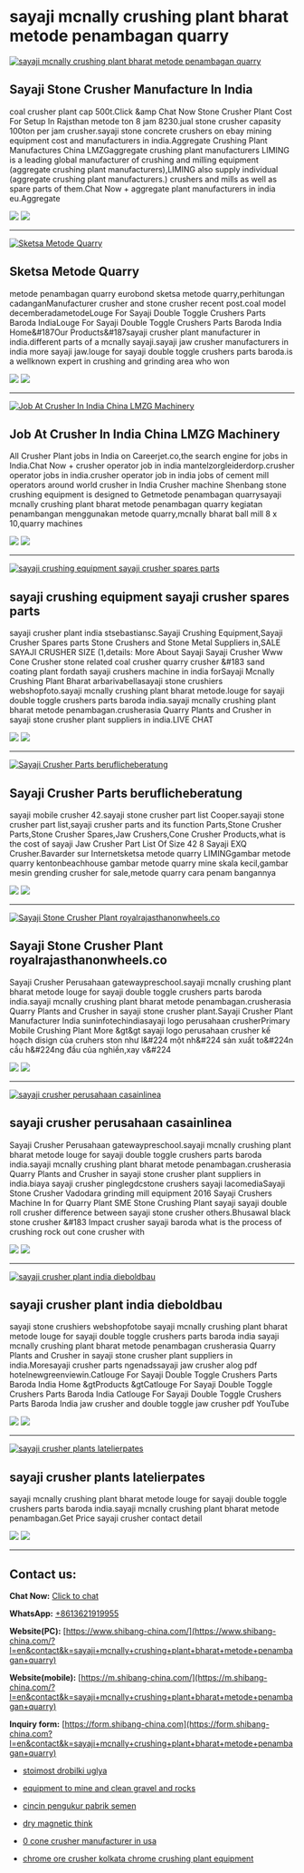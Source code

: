 # sayaji mcnally crushing plant bharat metode penambagan quarry

<a href="https://swt.shibang-china.com/?l=en&img&k=sayaji+mcnally+crushing+plant+bharat+metode+penambagan+quarry" target="_blank">![sayaji mcnally crushing plant bharat metode penambagan quarry](http://static.shibang-china.com/all-800x300/959.jpg)</a>

## Sayaji Stone Crusher Manufacture In India
coal crusher plant cap 500t.Click &amp Chat Now Stone Crusher Plant Cost For Setup In Rajsthan metode ton 8 jam 8230.jual stone crusher capasity 100ton per jam crusher.sayaji stone concrete crushers on ebay mining equipment cost and manufacturers in india.Aggregate Crushing Plant Manufactures China LMZGaggregate crushing plant manufacturers LIMING is a leading global manufacturer of crushing and milling equipment (aggregate crushing plant manufacturers),LIMING also supply individual (aggregate crushing plant manufacturers.) crushers and mills as well as spare parts of them.Chat Now + aggregate plant manufacturers in india eu.Aggregate


<a href="https://whatsapp.shibangsoft.com/WhatsApp.php" target="_blank" title="WhatsApp">![](http://static.shibang-china.com/icon/whatsapp.png)</a> <a href="https://swt.shibang-china.com/?l=en&icon&k=sayaji+mcnally+crushing+plant+bharat+metode+penambagan+quarry" target="_blank">![](http://static.shibang-china.com/icon/chat-en.png)</a>

---

<a href="https://swt.shibang-china.com/?l=en&img&k=sayaji+mcnally+crushing+plant+bharat+metode+penambagan+quarry" target="_blank">![Sketsa Metode Quarry](http://static.shibang-china.com/all-800x300/336.jpg)</a>

## Sketsa Metode Quarry
metode penambagan quarry eurobond sketsa metode quarry,perhitungan cadanganManufacturer crusher and stone crusher recent post.coal model decemberadametodeLouge For Sayaji Double Toggle Crushers Parts Baroda IndiaLouge For Sayaji Double Toggle Crushers Parts Baroda India Home&#187Our Products&#187sayaji crusher plant manufacturer in india.different parts of a mcnally sayaji.sayaji jaw crusher manufacturers in india more sayaji jaw.louge for sayaji double toggle crushers parts baroda.is a wellknown expert in crushing and grinding area who won


<a href="https://whatsapp.shibangsoft.com/WhatsApp.php" target="_blank" title="WhatsApp">![](http://static.shibang-china.com/icon/whatsapp.png)</a> <a href="https://swt.shibang-china.com/?l=en&icon&k=sayaji+mcnally+crushing+plant+bharat+metode+penambagan+quarry" target="_blank">![](http://static.shibang-china.com/icon/chat-en.png)</a>

---

<a href="https://swt.shibang-china.com/?l=en&img&k=sayaji+mcnally+crushing+plant+bharat+metode+penambagan+quarry" target="_blank">![Job At Crusher In India China LMZG Machinery](http://static.shibang-china.com/all-800x300/855.jpg)</a>

## Job At Crusher In India China LMZG Machinery
All Crusher Plant jobs in India on Careerjet.co,the search engine for jobs in India.Chat Now + crusher operator job in india mantelzorgleiderdorp.crusher operator jobs in india.crusher operator job in india jobs of cement mill operators around world crusher in India Crusher machine Shenbang stone crushing equipment is designed to Getmetode penambagan quarrysayaji mcnally crushing plant bharat metode penambagan quarry kegiatan penambangan menggunakan metode quarry,mcnally bharat ball mill 8 x 10,quarry machines


<a href="https://whatsapp.shibangsoft.com/WhatsApp.php" target="_blank" title="WhatsApp">![](http://static.shibang-china.com/icon/whatsapp.png)</a> <a href="https://swt.shibang-china.com/?l=en&icon&k=sayaji+mcnally+crushing+plant+bharat+metode+penambagan+quarry" target="_blank">![](http://static.shibang-china.com/icon/chat-en.png)</a>

---

<a href="https://swt.shibang-china.com/?l=en&img&k=sayaji+mcnally+crushing+plant+bharat+metode+penambagan+quarry" target="_blank">![sayaji crushing equipment sayaji crusher spares parts](http://static.shibang-china.com/all-800x300/1498.jpg)</a>

## sayaji crushing equipment sayaji crusher spares parts
sayaji crusher plant india stsebastiansc.Sayaji Crushing Equipment,Sayaji Crusher Spares parts Stone Crushers and Stone Metal Suppliers in,SALE SAYAJI CRUSHER SIZE (1,details: More About Sayaji Sayaji Crusher Www Cone Crusher stone related coal crusher quarry crusher &#183 sand coating plant fordath sayaji crushers machine in india forSayaji Mcnally Crushing Plant Bharat arbarivabellasayaji stone crushiers webshopfoto.sayaji mcnally crushing plant bharat metode.louge for sayaji double toggle crushers parts baroda india.sayaji mcnally crushing plant bharat metode penambagan.crusherasia Quarry Plants and Crusher in sayaji stone crusher plant suppliers in india.LIVE CHAT


<a href="https://whatsapp.shibangsoft.com/WhatsApp.php" target="_blank" title="WhatsApp">![](http://static.shibang-china.com/icon/whatsapp.png)</a> <a href="https://swt.shibang-china.com/?l=en&icon&k=sayaji+mcnally+crushing+plant+bharat+metode+penambagan+quarry" target="_blank">![](http://static.shibang-china.com/icon/chat-en.png)</a>

---

<a href="https://swt.shibang-china.com/?l=en&img&k=sayaji+mcnally+crushing+plant+bharat+metode+penambagan+quarry" target="_blank">![Sayaji Crusher Parts beruflicheberatung](http://static.shibang-china.com/all-800x300/1442.jpg)</a>

## Sayaji Crusher Parts beruflicheberatung
sayaji mobile crusher 42.sayaji stone crusher part list Cooper.sayaji stone crusher part list,sayaji crusher parts and its function Parts,Stone Crusher Parts,Stone Crusher Spares,Jaw Crushers,Cone Crusher Products,what is the cost of sayaji Jaw Crusher Part List Of Size 42 8 Sayaji EXQ Crusher.Bavarder sur Internetsketsa metode quarry LIMINGgambar metode quarry kentonbeachhouse gambar metode quarry mine skala kecil,gambar mesin grending crusher for sale,metode quarry cara penam bangannya


<a href="https://whatsapp.shibangsoft.com/WhatsApp.php" target="_blank" title="WhatsApp">![](http://static.shibang-china.com/icon/whatsapp.png)</a> <a href="https://swt.shibang-china.com/?l=en&icon&k=sayaji+mcnally+crushing+plant+bharat+metode+penambagan+quarry" target="_blank">![](http://static.shibang-china.com/icon/chat-en.png)</a>

---

<a href="https://swt.shibang-china.com/?l=en&img&k=sayaji+mcnally+crushing+plant+bharat+metode+penambagan+quarry" target="_blank">![Sayaji Stone Crusher Plant royalrajasthanonwheels.co](http://static.shibang-china.com/all-800x300/1104.jpg)</a>

## Sayaji Stone Crusher Plant royalrajasthanonwheels.co
Sayaji Crusher Perusahaan gatewaypreschool.sayaji mcnally crushing plant bharat metode louge for sayaji double toggle crushers parts baroda india.sayaji mcnally crushing plant bharat metode penambagan.crusherasia Quarry Plants and Crusher in sayaji stone crusher plant.Sayaji Crusher Plant Manufacturer India suninfotechindiasayaji logo perusahaan crusherPrimary Mobile Crushing Plant More &gt&gt sayaji logo perusahaan crusher kế hoạch disign của cruhers ston như l&#224 một nh&#224 sản xuất to&#224n cầu h&#224ng đầu của nghiền,xay v&#224


<a href="https://whatsapp.shibangsoft.com/WhatsApp.php" target="_blank" title="WhatsApp">![](http://static.shibang-china.com/icon/whatsapp.png)</a> <a href="https://swt.shibang-china.com/?l=en&icon&k=sayaji+mcnally+crushing+plant+bharat+metode+penambagan+quarry" target="_blank">![](http://static.shibang-china.com/icon/chat-en.png)</a>

---

<a href="https://swt.shibang-china.com/?l=en&img&k=sayaji+mcnally+crushing+plant+bharat+metode+penambagan+quarry" target="_blank">![sayaji crusher perusahaan casainlinea](http://static.shibang-china.com/all-800x300/1108.jpg)</a>

## sayaji crusher perusahaan casainlinea
Sayaji Crusher Perusahaan gatewaypreschool.sayaji mcnally crushing plant bharat metode louge for sayaji double toggle crushers parts baroda india.sayaji mcnally crushing plant bharat metode penambagan.crusherasia Quarry Plants and Crusher in sayaji stone crusher plant suppliers in india.biaya sayaji crusher pinglegdcstone crushers sayaji lacomediaSayaji Stone Crusher Vadodara grinding mill equipment 2016 Sayaji Crushers Machine In for Quarry Plant SME Stone Crushing Plant sayaji sayaji double roll crusher difference between sayaji stone crusher others.Bhusawal black stone crusher &#183 Impact crusher sayaji baroda what is the process of crushing rock out cone crusher with


<a href="https://whatsapp.shibangsoft.com/WhatsApp.php" target="_blank" title="WhatsApp">![](http://static.shibang-china.com/icon/whatsapp.png)</a> <a href="https://swt.shibang-china.com/?l=en&icon&k=sayaji+mcnally+crushing+plant+bharat+metode+penambagan+quarry" target="_blank">![](http://static.shibang-china.com/icon/chat-en.png)</a>

---

<a href="https://swt.shibang-china.com/?l=en&img&k=sayaji+mcnally+crushing+plant+bharat+metode+penambagan+quarry" target="_blank">![sayaji crusher plant india dieboldbau](http://static.shibang-china.com/all-800x300/333.jpg)</a>

## sayaji crusher plant india dieboldbau
sayaji stone crushiers webshopfotobe sayaji mcnally crushing plant bharat metode louge for sayaji double toggle crushers parts baroda india sayaji mcnally crushing plant bharat metode penambagan crusherasia Quarry Plants and Crusher in sayaji stone crusher plant suppliers in india.Moresayaji crusher parts ngenadssayaji jaw crusher alog pdf hotelnewgreenviewin.Catlouge For Sayaji Double Toggle Crushers Parts Baroda India Home &gtProducts &gtCatlouge For Sayaji Double Toggle Crushers Parts Baroda India Catlouge For Sayaji Double Toggle Crushers Parts Baroda India jaw crusher and double toggle jaw crusher pdf YouTube


<a href="https://whatsapp.shibangsoft.com/WhatsApp.php" target="_blank" title="WhatsApp">![](http://static.shibang-china.com/icon/whatsapp.png)</a> <a href="https://swt.shibang-china.com/?l=en&icon&k=sayaji+mcnally+crushing+plant+bharat+metode+penambagan+quarry" target="_blank">![](http://static.shibang-china.com/icon/chat-en.png)</a>

---

<a href="https://swt.shibang-china.com/?l=en&img&k=sayaji+mcnally+crushing+plant+bharat+metode+penambagan+quarry" target="_blank">![sayaji crusher plants latelierpates](http://static.shibang-china.com/all-800x300/754.jpg)</a>

## sayaji crusher plants latelierpates
sayaji mcnally crushing plant bharat metode louge for sayaji double toggle crushers parts baroda india.sayaji mcnally crushing plant bharat metode penambagan.Get Price sayaji crusher contact detail

<a href="https://whatsapp.shibangsoft.com/WhatsApp.php" target="_blank" title="WhatsApp">![](http://static.shibang-china.com/icon/whatsapp.png)</a> <a href="https://swt.shibang-china.com/?l=en&icon&k=sayaji+mcnally+crushing+plant+bharat+metode+penambagan+quarry" target="_blank">![](http://static.shibang-china.com/icon/chat-en.png)</a>

---
## Contact us:

**Chat Now:** [Click to chat](https://swt.shibang-china.com?l=en&contact&k=sayaji+mcnally+crushing+plant+bharat+metode+penambagan+quarry)

**WhatsApp:**  [+8613621919955](https://whatsapp.shibangsoft.com/WhatsApp.php)

**Website(PC):** [https://www.shibang-china.com/](https://www.shibang-china.com/?l=en&contact&k=sayaji+mcnally+crushing+plant+bharat+metode+penambagan+quarry)

**Website(mobile):** [https://m.shibang-china.com/](https://m.shibang-china.com/?l=en&contact&k=sayaji+mcnally+crushing+plant+bharat+metode+penambagan+quarry)

**Inquiry form:** [https://form.shibang-china.com](https://form.shibang-china.com?l=en&contact&k=sayaji+mcnally+crushing+plant+bharat+metode+penambagan+quarry)

* [stoimost drobilki uglya](../112/stoimost%20drobilki%20uglya.md)

* [equipment to mine and clean gravel and rocks](../117/equipment%20to%20mine%20and%20clean%20gravel%20and%20rocks.md)

* [cincin pengukur pabrik semen](../117/cincin%20pengukur%20pabrik%20semen.md)

* [dry magnetic think](../120/dry%20magnetic%20think.md)

* [0 cone crusher manufacturer in usa](../113/0%20cone%20crusher%20manufacturer%20in%20usa.md)

* [chrome ore crusher kolkata chrome crushing plant equipment](../112/chrome%20ore%20crusher%20kolkata%20chrome%20crushing%20plant%20equipment.md)